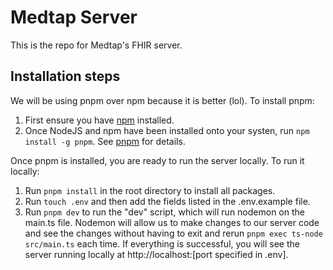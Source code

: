 # Medtap Server
This is the repo for Medtap's FHIR server.

## Installation steps
We will be using pnpm over npm because it is better (lol). To install pnpm:
1. First ensure you have [npm](https://docs.npmjs.com/downloading-and-installing-node-js-and-npm) installed. 
2. Once NodeJS and npm have been installed onto your systen, run `npm install -g pnpm`. See [pnpm](https://pnpm.io/installation) for details.

Once pnpm is installed, you are ready to run the server locally. To run it locally:
1. Run `pnpm install` in the root directory to install all packages.
2. Run `touch .env` and then add the fields listed in the .env.example file.
3. Run `pnpm dev` to run the "dev" script, which will run nodemon on the main.ts file. Nodemon will allow us to make changes to our server code and see the changes without having to exit and rerun `pnpm exec ts-node src/main.ts` each time. If everything is successful, you will see the server running locally at http://localhost:[port specified in .env].
